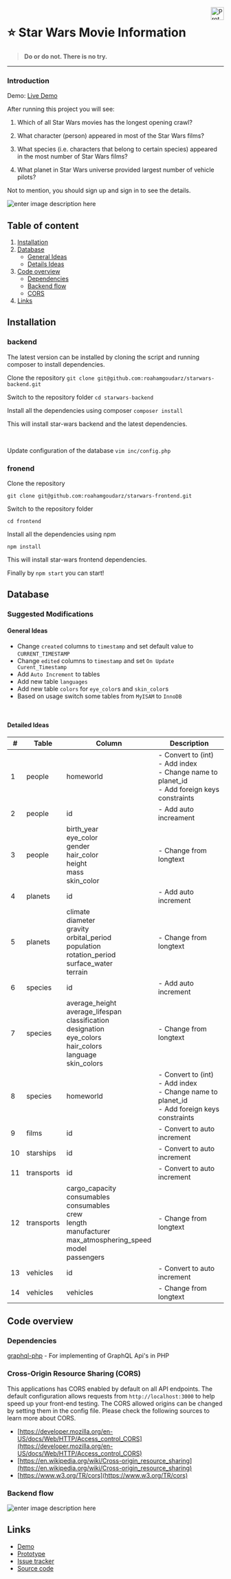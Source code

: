 
<a  href="https://prototype.net/">

<img  src="https://assets.website-files.com/5dd6f4bd37726fc1e1193f11/5dd706ff4e896a1d62450375_logo.svg"  alt="Prototype logo"  title="prototype"  align="right"  height="30"  />

</a>

  

# :star: Star Wars Movie Information
>  **Do or do not. There is no try.**

  <hr>

### Introduction

  
Demo: [Live Demo](http://karohadaf.com/)

After running this project you will see:

  

1. Which of all Star Wars movies has the longest opening crawl?

2. What character (person) appeared in most of the Star Wars films?

3. What species (i.e. characters that belong to certain species) appeared in the most number of Star Wars films?

4. What planet in Star Wars universe provided largest number of vehicle pilots?

  

Not to mention, you should sign up and sign in to see the details.

  
  

![enter image description here](https://i.ibb.co/c6wtKMH/typo3-demo.png)

  

  

## Table of content

  

1. [Installation](#installation)
2. [Database](#database)
	- [General Ideas](#general-ideas)
	- [Details Ideas](#detailed-ideas)
3. [Code overview](#code-overview)
	- [Dependencies](#dependencies)
 	- [Backend flow](#backend-flow)
	- [CORS](#cross-origin-resource-sharing-cors)
5. [Links](#links)

  

  

## Installation

### backend

The latest version can be installed by cloning the script and running composer to install dependencies.

  
Clone the repository
`git clone git@github.com:roahamgoudarz/starwars-backend.git`


Switch to the repository folder
`cd starwars-backend`

 
Install all the dependencies using composer
`composer install`

This will install star-wars backend and the latest dependencies.

<br>

Update configuration of the database
`vim inc/config.php`


### fronend

Clone the repository

`git clone git@github.com:roahamgoudarz/starwars-frontend.git`


Switch to the repository folder

`cd frontend`

 
Install all the dependencies using npm

 
`npm install`

This will install star-wars frontend dependencies.

Finally by `npm start` you can start!


## Database

  ### Suggested Modifications

  #### General Ideas

 - Change `created` columns to `timestamp` and set default value to `CURRENT_TIMESTAMP`
 - Change `edited` columns to `timestamp` and set `On Update Curent_Timestamp`
 - Add `Auto Increment` to tables
- Add new table `languages`
- Add new table `colors` for `eye_color`s and `skin_color`s
- Based on usage switch some tables from `MyISAM` to `InnoDB`
<br>

#### Detailed Ideas


| # | Table   | Column    | Description | 
| - |  ---     |   --      |      -----     |
|1 | people  | homeworld | - Convert to (int) <br> - Add index <br> - Change name to planet_id <br> - Add foreign keys constraints|
|2 |people | id | - Add auto increament
|3 |people | birth_year <br> eye_color <br> gender <br> hair_color <br> height <br> mass <br> skin_color | - Change from longtext
|4 | planets | id | - Add auto increment
|5 | planets | climate <br> diameter <br> gravity <br> orbital_period <br> population <br> rotation_period <br> surface_water <br> terrain  | - Change from longtext
|6 | species | id | - Add auto increment
|7 | species | average_height <br> average_lifespan <br> classification <br> designation <br> eye_colors <br> hair_colors <br> language <br> skin_colors | - Change from longtext
|8 | species | homeworld | - Convert to (int) <br> - Add index <br> - Change name to planet_id <br> - Add foreign keys constraints|
|9 | films | id | - Convert to auto increment
|10 | starships | id | - Convert to auto increment
|11 | transports |  id | - Convert to auto increment
|12 | transports |  cargo_capacity <br> consumables <br> consumables <br> crew <br> length <br> manufacturer <br> max_atmosphering_speed <br> model <br> passengers|  - Change from longtext
|13 | vehicles |  id       | - Convert to auto increment
|14 | vehicles |  vehicles | - Change from longtext



  

## Code overview

### Dependencies
[graphql-php](https://webonyx.github.io/graphql-php/) - For  implementing of GraphQL Api's in PHP
  
### Cross-Origin Resource Sharing (CORS)
This applications has CORS enabled by default on all API endpoints. The default configuration allows requests from  `http://localhost:3000`  to help speed up your front-end testing. The CORS allowed origins can be changed by setting them in the config file. Please check the following sources to learn more about CORS.

-   [https://developer.mozilla.org/en-US/docs/Web/HTTP/Access_control_CORS](https://developer.mozilla.org/en-US/docs/Web/HTTP/Access_control_CORS)
-   [https://en.wikipedia.org/wiki/Cross-origin_resource_sharing](https://en.wikipedia.org/wiki/Cross-origin_resource_sharing)
-   [https://www.w3.org/TR/cors](https://www.w3.org/TR/cors)

### Backend flow
![enter image description here](https://i.ibb.co/pzH8ZTF/flow.png)
## Links

  
  

*  [Demo](http://karohadaf.com/)
*  [Prototype](https://prototype.net/)
*  [Issue tracker](https://github.com/roahamgoudarz/starwars-backend/issues)
*  [Source code](https://github.com/roahamgoudarz/starwars-backend)